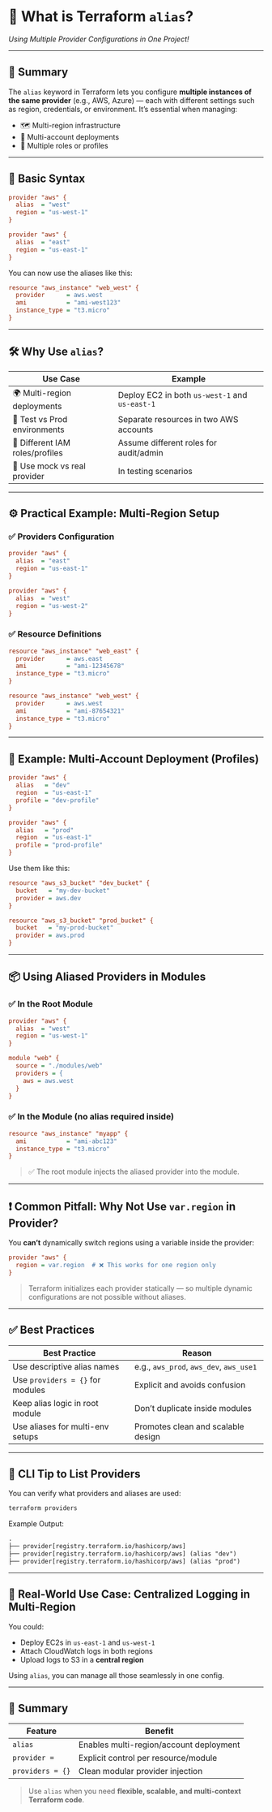 # 🧠 What is Terraform `alias`?

_Using Multiple Provider Configurations in One Project!_

---

## 📌 Summary

The `alias` keyword in Terraform lets you configure **multiple instances of the same provider** (e.g., AWS, Azure) — each with different settings such as region, credentials, or environment. It’s essential when managing:

- 🗺️ Multi-region infrastructure
- 👥 Multi-account deployments
- 🔄 Multiple roles or profiles

---

## 🧱 Basic Syntax

```ini
provider "aws" {
  alias  = "west"
  region = "us-west-1"
}

provider "aws" {
  alias  = "east"
  region = "us-east-1"
}
```

You can now use the aliases like this:

```ini
resource "aws_instance" "web_west" {
  provider      = aws.west
  ami           = "ami-west123"
  instance_type = "t3.micro"
}
```

---

## 🛠️ Why Use `alias`?

| Use Case                        | Example                                        |
| ------------------------------- | ---------------------------------------------- |
| 🌍 Multi-region deployments     | Deploy EC2 in both `us-west-1` and `us-east-1` |
| 🧪 Test vs Prod environments    | Separate resources in two AWS accounts         |
| 🔐 Different IAM roles/profiles | Assume different roles for audit/admin         |
| 🧪 Use mock vs real provider    | In testing scenarios                           |

---

## ⚙️ Practical Example: Multi-Region Setup

### ✅ Providers Configuration

```ini
provider "aws" {
  alias  = "east"
  region = "us-east-1"
}

provider "aws" {
  alias  = "west"
  region = "us-west-2"
}
```

### ✅ Resource Definitions

```ini
resource "aws_instance" "web_east" {
  provider      = aws.east
  ami           = "ami-12345678"
  instance_type = "t3.micro"
}

resource "aws_instance" "web_west" {
  provider      = aws.west
  ami           = "ami-87654321"
  instance_type = "t3.micro"
}
```

---

## 👥 Example: Multi-Account Deployment (Profiles)

```ini
provider "aws" {
  alias   = "dev"
  region  = "us-east-1"
  profile = "dev-profile"
}

provider "aws" {
  alias   = "prod"
  region  = "us-east-1"
  profile = "prod-profile"
}
```

Use them like this:

```ini
resource "aws_s3_bucket" "dev_bucket" {
  bucket   = "my-dev-bucket"
  provider = aws.dev
}

resource "aws_s3_bucket" "prod_bucket" {
  bucket   = "my-prod-bucket"
  provider = aws.prod
}
```

---

## 📦 Using Aliased Providers in Modules

### ✅ In the Root Module

```ini
provider "aws" {
  alias  = "west"
  region = "us-west-1"
}

module "web" {
  source = "./modules/web"
  providers = {
    aws = aws.west
  }
}
```

### ✅ In the Module (no alias required inside)

```ini
resource "aws_instance" "myapp" {
  ami           = "ami-abc123"
  instance_type = "t3.micro"
}
```

> ✅ The root module injects the aliased provider into the module.

---

## ❗ Common Pitfall: Why Not Use `var.region` in Provider?

You **can’t** dynamically switch regions using a variable inside the provider:

```ini
provider "aws" {
  region = var.region  # ❌ This works for one region only
}
```

> Terraform initializes each provider statically — so multiple dynamic configurations are not possible without aliases.

---

## ✅ Best Practices

| Best Practice                    | Reason                                  |
| -------------------------------- | --------------------------------------- |
| Use descriptive alias names      | e.g., `aws_prod`, `aws_dev`, `aws_use1` |
| Use `providers = {}` for modules | Explicit and avoids confusion           |
| Keep alias logic in root module  | Don’t duplicate inside modules          |
| Use aliases for multi-env setups | Promotes clean and scalable design      |

---

## 🧪 CLI Tip to List Providers

You can verify what providers and aliases are used:

```bash
terraform providers
```

Example Output:

```txt
.
├── provider[registry.terraform.io/hashicorp/aws]
├── provider[registry.terraform.io/hashicorp/aws] (alias "dev")
├── provider[registry.terraform.io/hashicorp/aws] (alias "prod")
```

---

## 🚀 Real-World Use Case: Centralized Logging in Multi-Region

You could:

- Deploy EC2s in `us-east-1` and `us-west-1`
- Attach CloudWatch logs in both regions
- Upload logs to S3 in a **central region**

Using `alias`, you can manage all those seamlessly in one config.

---

## 🧠 Summary

| Feature          | Benefit                                 |
| ---------------- | --------------------------------------- |
| `alias`          | Enables multi-region/account deployment |
| `provider =`     | Explicit control per resource/module    |
| `providers = {}` | Clean modular provider injection        |

> Use `alias` when you need **flexible, scalable, and multi-context Terraform code**.
